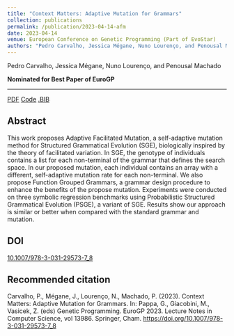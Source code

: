 ```yaml
---
title: "Context Matters: Adaptive Mutation for Grammars"
collection: publications
permalink: /publication/2023-04-14-afm
date: 2023-04-14
venue: European Conference on Genetic Programming (Part of EvoStar)
authors: "Pedro Carvalho, Jessica Mégane, Nuno Lourenço, and Penousal Machado"
---
```

Pedro Carvalho, Jessica Mégane, Nuno Lourenço, and Penousal Machado

**Nominated for Best Paper of EuroGP**

---

[PDF](https://jessicamegane.pt/files/eurogp_afm.pdf)  [Code](https://github.com/jessicamegane/psge/tree/mutation_level) [.BIB](https://jessicamegane.pt/files/eurogp_afm.bib)

Abstract
---
This work proposes Adaptive Facilitated Mutation, a self-adaptive mutation method for Structured Grammatical Evolution (SGE), biologically inspired by the theory of facilitated variation. In SGE, the genotype of individuals contains a list for each non-terminal of the grammar that defines the search space. In our proposed mutation, each individual contains an array with a different, self-adaptive mutation rate for each non-terminal. We also propose Function Grouped Grammars, a grammar design procedure to enhance the benefits of the propose mutation. Experiments were conducted on three symbolic regression benchmarks using Probabilistic Structured Grammatical Evolution (PSGE), a variant of SGE. Results show our approach is similar or better when compared with the standard grammar and mutation.


DOI
---
[10.1007/978-3-031-29573-7_8](https://link.springer.com/chapter/10.1007/978-3-031-29573-7_8)

Recommended citation
---
Carvalho, P., Mégane, J., Lourenço, N., Machado, P. (2023). Context Matters: Adaptive Mutation for Grammars. In: Pappa, G., Giacobini, M., Vasicek, Z. (eds) Genetic Programming. EuroGP 2023. Lecture Notes in Computer Science, vol 13986. Springer, Cham. https://doi.org/10.1007/978-3-031-29573-7_8